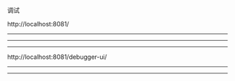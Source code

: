 调试




http://localhost:8081/





<hr>


<hr>



<hr>


http://localhost:8081/debugger-ui/





<hr>



<hr>




